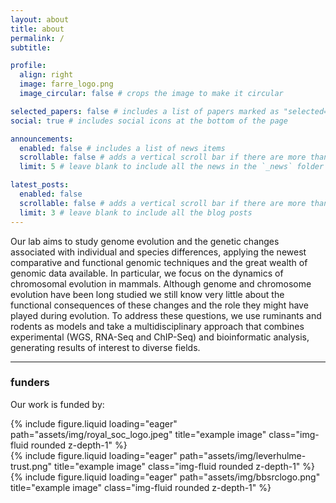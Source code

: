 ```yaml
---
layout: about
title: about
permalink: /
subtitle: 

profile:
  align: right
  image: farre_logo.png
  image_circular: false # crops the image to make it circular

selected_papers: false # includes a list of papers marked as "selected={true}"
social: true # includes social icons at the bottom of the page

announcements:
  enabled: false # includes a list of news items
  scrollable: false # adds a vertical scroll bar if there are more than 3 news items
  limit: 5 # leave blank to include all the news in the `_news` folder

latest_posts:
  enabled: false
  scrollable: false # adds a vertical scroll bar if there are more than 3 new posts items
  limit: 3 # leave blank to include all the blog posts
---
```


Our lab aims to study  genome evolution and the genetic changes associated with individual and species differences, applying the newest comparative and functional genomic techniques and the great wealth of genomic data available. In particular, we focus on the dynamics of chromosomal evolution in mammals. Although genome and chromosome evolution have been long studied  we still know very little about the functional consequences of these changes and the role they might have played during evolution. To address these questions, we use ruminants and rodents as models and take a multidisciplinary approach that combines experimental (WGS, RNA-Seq and ChIP-Seq) and bioinformatic analysis, generating results of interest to diverse fields.


---

### funders

Our work is funded by:

<div class="row">
    <div class="col-sm mt-3 mt-md-0">
        {% include figure.liquid loading="eager" path="assets/img/royal_soc_logo.jpeg" title="example image" class="img-fluid rounded z-depth-1" %}
    </div>
    <div class="col-sm mt-3 mt-md-0">
        {% include figure.liquid loading="eager" path="assets/img/leverhulme-trust.png" title="example image" class="img-fluid rounded z-depth-1" %}
    </div>
    <div class="col-sm mt-3 mt-md-0">
        {% include figure.liquid loading="eager" path="assets/img/bbsrclogo.png" title="example image" class="img-fluid rounded z-depth-1" %}
    </div>
</div>

